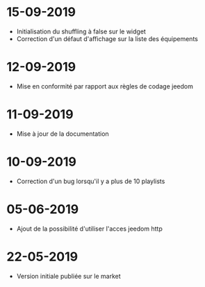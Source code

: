 ﻿# 15-09-2019

- Initialisation du shuffling à false sur le widget
- Correction d'un défaut d'affichage sur la liste des équipements

# 12-09-2019

- Mise en conformité par rapport aux règles de codage jeedom

# 11-09-2019 

- Mise à jour de la documentation

# 10-09-2019

- Correction d'un bug lorsqu'il y a plus de 10 playlists

# 05-06-2019

- Ajout de la possibilité d'utiliser l'acces jeedom http
  
# 22-05-2019

- Version initiale publiée sur le market

